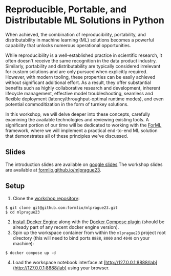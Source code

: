 Reproducible, Portable, and Distributable ML Solutions in Python
================================================================

When achieved, the combination of reproducibility, portability, and distributability in machine
learning (ML) solutions becomes a powerful capability that unlocks numerous operational
opportunities.

While reproducibility is a well-established practice in scientific research, it often doesn't
receive the same recognition in the data product industry. Similarly, portability and
distributability are typically considered irrelevant for custom solutions and are only pursued when
explicitly required. However, with modern tooling, these properties can be easily achieved without
significant additional effort. As a result, they offer substantial benefits such as highly
collaborative research and development, inherent lifecycle management, effective model
troubleshooting, seamless and flexible deployment (latency/throughput-optimal runtime modes), and
even potential commoditization in the form of turnkey solutions.

In this workshop, we will delve deeper into these concepts, carefully examining the available
technologies and reviewing existing tools. A significant portion of our time will be dedicated
to working with the [ForML](http://forml.io) framework, where we will implement a practical
end-to-end ML solution that demonstrates all of these principles we've discussed.


Slides
------
The introduction slides are available on [google slides](https://tinyurl.com/5t34erst)
The workshop slides are available at [formlio.github.io/mlprague23](https://formlio.github.io/mlprague23/).


Setup
-----

1. Clone the [workshop repository](https://github.com/formlio/mlprague23):
```shell
$ git clone git@github.com:formlio/mlprague23.git
$ cd mlprague23
```
2. [Install Docker Engine](https://docs.docker.com/engine/install/) along with the
[Docker Compose plugin](https://docs.docker.com/compose/install/) (should be already part of any
recent docker engine version).
3. Spin up the workspace container from within the `mlprague23` project root directory (this will
need to bind ports `8888`, `8000` and `4040` on your machine):
```shell
$ docker compose up -d
```
4. Load the workspace notebook interface at [http://127.0.0.1:8888/lab](http://127.0.0.1:8888/lab)
using your browser.

